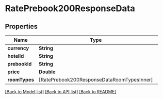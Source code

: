 # RatePrebook200ResponseData

## Properties
Name | Type | Description | Notes
------------ | ------------- | ------------- | -------------
**currency** | **String** |  | [optional] 
**hotelId** | **String** |  | [optional] 
**prebookId** | **String** |  | [optional] 
**price** | **Double** |  | [optional] 
**roomTypes** | [RatePrebook200ResponseDataRoomTypesInner] |  | [optional] 

[[Back to Model list]](../README.md#documentation-for-models) [[Back to API list]](../README.md#documentation-for-api-endpoints) [[Back to README]](../README.md)


